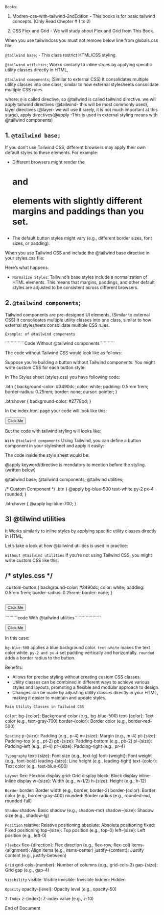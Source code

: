 `Books`: 
1. Modren-css-with-tailwind-2ndEdition - This books is for basic tailwind concepts. (Only Read Chepter # 1 to 2) 

2.   CSS Flex and Grid - We will study about Flex and Grid from This Book. 

When you use tailwindcss you must not remove below line from globals.css file. 

`@tailwind base`;  - This class restrict HTML/CSS styling.

`@tailwind utilities`; Works similarly to inline styles by applying specific utility classes directly in HTML,

`@tailwind components`; (Similar to external CSS) It consolidates multiple utility classes into one class, similar to how external stylesheets consolidate multiple CSS rules. 


where:
`@` is called directive, so @tailwind is called tailwind directive. 
we will apply tailwind directives (@tailwind- this will be most commonly used), layer directives (@layer- we will use it rarely, it is not much important at this stage), apply directives(@apply -This is used in external styling means with @tailwind components)

## 1. `@tailwind base;`

If you don’t use Tailwind CSS, different browsers may apply their own default styles to these elements. For example: 
 - Different browsers might render the <h1> and <p> elements with slightly different margins and paddings than you set.
 - The default button styles might vary (e.g., different border sizes, font sizes, or padding).

When you use Tailwind CSS and include the @tailwind base directive in your styles.css file:

Here’s what happens:

 - `Normalize Styles`: Tailwind’s base styles include a normalization of HTML elements. This means that margins, paddings, and other default styles are adjusted to be consistent across different browsers. 

## 2. `@tailwind components`;

Tailwind components are pre-designed UI elements, (Similar to external CSS) It consolidates multiple utility classes into one class, similar to how external stylesheets consolidate multiple CSS rules.


`Example: of @tailwind components`

 ``````````````Code Without @tailwind components```````````

The code without Tailwind CSS would look like as follows:

Suppose you’re building a button without Tailwind components. You might write custom CSS for each button style:

In The Styles sheet (styles.css) you have following code: 

 <!---/* styles.css */---->

.btn {
    background-color: #3490dc;
    color: white;
    padding: 0.5rem 1rem;
    border-radius: 0.25rem;
    border: none;
    cursor: pointer;
}

.btn:hover {
    background-color: #2779bd;
}


<!---- index.html ----->

In the index.html page your code will look like this: 

<!DOCTYPE html>
<html lang="en">
<head>
    <title>Button Example</title>
    <link href="styles.css" rel="stylesheet">
</head>
<body>
    <button class="btn">Click Me</button>
</body>
</html>

But the code with tailwind styling will looks like: 

```````````````````````With @tailwind components```````````````````````
Using Tailwind, you can define a button component in your stylesheet and apply it easily:

The code inside the style sheet would be: 

@apply keyword/directive is mendatory to mention before the styling. (written below)
<!-----/* styles.css */----->

@tailwind base;
@tailwind components;
@tailwind utilities;

/* Custom Component */
.btn {
    @apply bg-blue-500 text-white py-2 px-4 rounded;
}

.btn:hover {
    @apply bg-blue-700;
}

## 3) @tilwind utilities 

It Works similarly to inline styles by applying specific utility classes directly in HTML,

Let’s take a look at how @tailwind utilities is used in practice:

`Without @tailwind utilities`
If you’re not using Tailwind CSS, you might write custom CSS like this:

## /* styles.css */

.custom-button {
    background-color: #3490dc;
    color: white;
    padding: 0.5rem 1rem;
    border-radius: 0.25rem;
    border: none;
}

## <!-- index.html -->
<button class="custom-button">Click Me</button>

`````````code With @tailwind utilities```````````````````

<!-- index.html -->
<button class="bg-blue-500 text-white py-2 px-4 rounded">
  Click Me
</button>

In this case:

`bg-blue-500` applies a blue background color.
`text-white` makes the text color white.
`py-2 and px-4` set padding vertically and horizontally.
`rounded` adds a border radius to the button.

Benefits: 
- Allows for precise styling without creating custom CSS classes.
- Utility classes can be combined in different ways to achieve various styles and layouts, promoting a flexible and modular approach to design.
- Changes can be made by adjusting utility classes directly in your HTML, making it easier to maintain and update styles.

`Main Utility Classes in Tailwind CSS`

   `Color`:
    bg-{color}: Background color (e.g., bg-blue-500)
    text-{color}: Text color (e.g., text-gray-700)
    border-{color}: Border color (e.g., border-red-500)

   `Spacing`
    p-{size}: Padding (e.g., p-4)
    m-{size}: Margin (e.g., m-4)
    pt-{size}: Padding-top (e.g., pt-2)
    pb-{size}: Padding-bottom (e.g., pb-2)
    pl-{size}: Padding-left (e.g., pl-4)
    pr-{size}: Padding-right (e.g., pr-4)

   `Typography`
    text-{size}: Font size (e.g., text-lg)
    font-{weight}: Font weight (e.g., font-bold)
    leading-{size}: Line height (e.g., leading-tight)
    text-{color}: Text color (e.g., text-blue-600)

   `Layout`
    flex: Flexbox display
    grid: Grid display
    block: Block display
    inline: Inline display
    w-{size}: Width (e.g., w-1/2)
    h-{size}: Height (e.g., h-12)

   `Border`
    border: Border width (e.g., border, border-2)
    border-{color}: Border color (e.g., border-gray-400)
    rounded: Border radius (e.g., rounded-md, rounded-full)

   `Shadow`
    shadow: Basic shadow (e.g., shadow-md)
    shadow-{size}: Shadow size (e.g., shadow-lg)

   `Position`
    relative: Relative positioning
    absolute: Absolute positioning
    fixed: Fixed positioning
    top-{size}: Top position (e.g., top-0)
    left-{size}: Left position (e.g., left-0)

   `Flexbox`
    flex-{direction}: Flex direction (e.g., flex-row, flex-col)
    items-{alignment}: Align items (e.g., items-center)
    justify-{content}: Justify content (e.g., justify-between)

   `Grid`
    grid-cols-{number}: Number of columns (e.g., grid-cols-3)
    gap-{size}: Grid gap (e.g., gap-4)

   `Visibility`
    visible: Visible
    invisible: Invisible
    hidden: Hidden

   `Opacity`
    opacity-{level}: Opacity level (e.g., opacity-50)
    
   `Z-Index`
    z-{index}: Z-index value (e.g., z-10)

   End of Document


